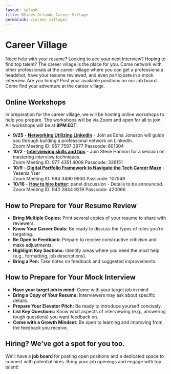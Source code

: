 ```yaml
---
layout: splash
title: BSides Orlando Career Village
permalink: /career_village/
---
```

# Career Village
Need help with your resume? Looking to ace your next interview? Hoping to find top talent? The career village is the place for you. Come network with other professionals at the career village where you can get a professionala headshot, have your resume reviewed, and even participate in a mock interview. Are you hiring? Post your available positions on our job board. Come find your adventure at the career village.

## Online Workshops
In preparation for the career village, we will be hosting online workshops to help you prepare. The workshops will be via Zoom and open for all to join.
All workshops will be at **8PM EDT**. 
* **9/25** - **<a href="https://gpsec.zoom.us/j/95775873977?pwd=cZ60kWTsq07HcMDxAPSOagIkbvbsab.1&from=addon">Networking Utilizing LinkedIn</a>** - Join as Edna Jonsson will guide you through building a professional network on LinkedIn.
  <br>Zoom Meeting ID: 957 7587 3977 Passcode: 801304
* **10/2** - **<a href="https://gpsec.zoom.us/j/97743514008?pwd=lo2dPwnHhMTnnUE0Nb215qgPQSizZF.1&from=addon">Interviewing skills and tips</a>** - Join Steve Hannon for a session on mastering interview techniques.
  <br>Zoom Meeting ID: 977 4351 4008 Passcode: 326151
* **10/9** - **<a href="https://gpsec.zoom.us/j/98434909930?pwd=GkG1RWmabi43QJUJbNhXNa4Jf6kytr.1&from=addon">Digital Portfolio Framework to Navigate the Tech Career Maze</a>** - Yesenia Yser
  <br>Zoom Meeting ID: 984 3490 9930 Passcode: 107549
* **10/16** - **<a href="https://gpsec.zoom.us/j/94028449219?pwd=zUooiH2Fsly79MSxgOiwqePjamaa3a.1&from=addon">How to hire better</a>**: panel discussion - Details to be announced.
  <br>Zoom Meeting ID: 940 2844 9219 Passcode: 420066


## How to Prepare for Your Resume Review
* **Bring Multiple Copies:** Print several copies of your resume to share with reviewers.
* **Know Your Career Goals:** Be ready to discuss the types of roles you’re targeting.
* **Be Open to Feedback:** Prepare to receive constructive criticism and make adjustments.
* **Highlight Key Sections:** Identify areas where you need the most help (e.g., formatting, job descriptions).
* **Bring a Pen:** Take notes on feedback and suggested improvements.


## How to Prepare for Your Mock Interview
* **Have your target job in mind:** Come with your target job in mind
* **Bring a Copy of Your Resume:** Interviewers may ask about specific details.
* **Prepare Your Elevator Pitch:** Be ready to introduce yourself concisely.
* **List Key Questions:** Know what aspects of interviewing (e.g., answering tough questions) you want feedback on.
* **Come with a Growth Mindset:** Be open to learning and improving from the feedback you receive.


## Hiring? We've got a spot for you too.
We'll have a **job board** for posting open positions and a dedicated space to connect with potential hires. Bring your job openings and engage with top talent!

